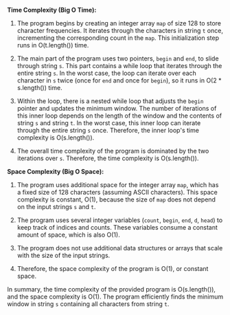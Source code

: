 **Time Complexity (Big O Time):**

1. The program begins by creating an integer array `map` of size 128 to store character frequencies. It iterates through the characters in string `t` once, incrementing the corresponding count in the `map`. This initialization step runs in O(t.length()) time.

2. The main part of the program uses two pointers, `begin` and `end`, to slide through string `s`. This part contains a while loop that iterates through the entire string `s`. In the worst case, the loop can iterate over each character in `s` twice (once for `end` and once for `begin`), so it runs in O(2 * s.length()) time.

3. Within the loop, there is a nested while loop that adjusts the `begin` pointer and updates the minimum window. The number of iterations of this inner loop depends on the length of the window and the contents of string `s` and string `t`. In the worst case, this inner loop can iterate through the entire string `s` once. Therefore, the inner loop's time complexity is O(s.length()).

4. The overall time complexity of the program is dominated by the two iterations over `s`. Therefore, the time complexity is O(s.length()).

**Space Complexity (Big O Space):**

1. The program uses additional space for the integer array `map`, which has a fixed size of 128 characters (assuming ASCII characters). This space complexity is constant, O(1), because the size of `map` does not depend on the input strings `s` and `t`.

2. The program uses several integer variables (`count`, `begin`, `end`, `d`, `head`) to keep track of indices and counts. These variables consume a constant amount of space, which is also O(1).

3. The program does not use additional data structures or arrays that scale with the size of the input strings.

4. Therefore, the space complexity of the program is O(1), or constant space.

In summary, the time complexity of the provided program is O(s.length()), and the space complexity is O(1). The program efficiently finds the minimum window in string `s` containing all characters from string `t`.
